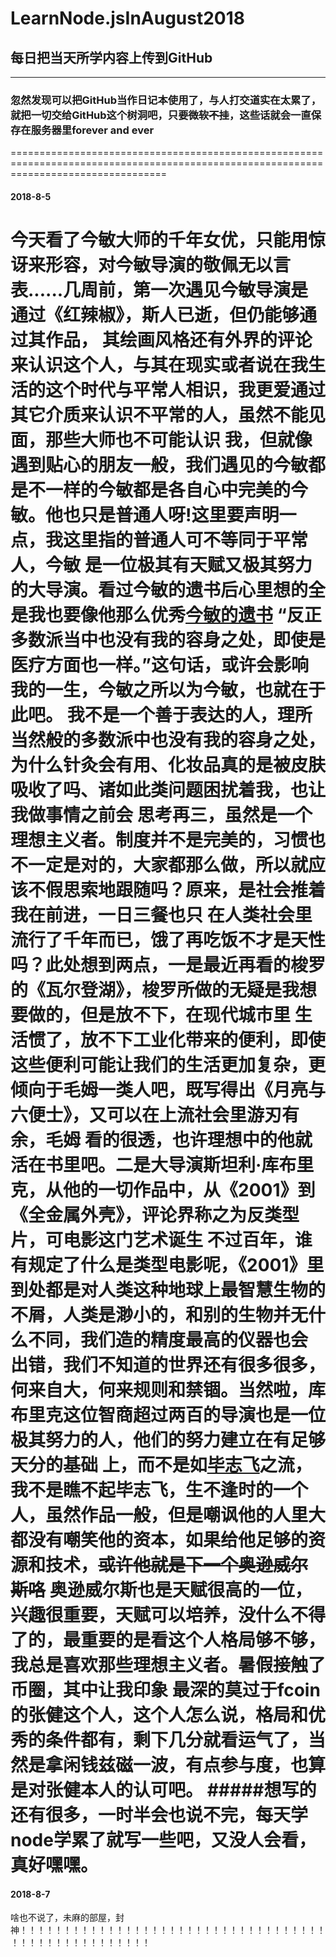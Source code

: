 # LearnNode.jsInAugust2018
## 每日把当天所学内容上传到GitHub
***
### 忽然发现可以把GitHub当作日记本使用了，与人打交道实在太累了，就把一切交给GitHub这个树洞吧，只要~~微软不挂~~，这些话就会一直保存在服务器里forever and ever
=======================================================================================================================================
#### 2018-8-5
  今天看了今敏大师的千年女优，只能用惊讶来形容，对今敏导演的敬佩无以言表......几周前，第一次遇见今敏导演是通过《红辣椒》，斯人已逝，但仍能够通过其作品，
  其绘画风格还有外界的评论来认识这个人，与其在现实或者说在我生活的这个时代与平常人相识，我更爱通过其它介质来认识不平常的人，虽然不能见面，那些大师也不可能认识
  我，但就像遇到贴心的朋友一般，我们遇见的今敏都是不一样的今敏都是各自心中完美的今敏。他也只是普通人呀!这里要声明一点，我这里指的普通人可不等同于平常人，今敏
  是一位极其有天赋又极其努力的大导演。看过今敏的遗书后心里想的全是我也要像他那么优秀[今敏的遗书](http://www.lifeweek.com.cn/2013/0827/42193.shtml)
  “反正多数派当中也没有我的容身之处，即使是医疗方面也一样。”这句话，或许会影响我的一生，今敏之所以为今敏，也就在于此吧。
  我不是一个善于表达的人，理所当然般的多数派中也没有我的容身之处，为什么针灸会有用、化妆品真的是被皮肤吸收了吗、诸如此类问题困扰着我，也让我做事情之前会
  思考再三，虽然是一个理想主义者。制度并不是完美的，习惯也不一定是对的，大家都那么做，所以就应该不假思索地跟随吗？原来，是社会推着我在前进，一日三餐也只
  在人类社会里流行了千年而已，饿了再吃饭不才是天性吗？此处想到两点，一是最近再看的梭罗的《瓦尔登湖》，梭罗所做的无疑是我想要做的，但是放不下，在现代城市里
  生活惯了，放不下工业化带来的便利，即使这些便利可能让我们的生活更加复杂，更倾向于毛姆一类人吧，既写得出《月亮与六便士》，又可以在上流社会里游刃有余，毛姆
  看的很透，也许理想中的他就活在书里吧。二是大导演斯坦利·库布里克，从他的一切作品中，从《2001》到《全金属外壳》，评论界称之为反类型片，可电影这门艺术诞生
  不过百年，谁有规定了什么是类型电影呢，《2001》里到处都是对人类这种地球上最智慧生物的不屑，人类是渺小的，和别的生物并无什么不同，我们造的精度最高的仪器也会
  出错，我们不知道的世界还有很多很多，何来自大，何来规则和禁锢。当然啦，库布里克这位智商超过两百的导演也是一位极其努力的人，他们的努力建立在有足够天分的基础
  上，而不是如[毕志飞](http://mp.weixin.qq.com/s?__biz=MzIxNDUzMjUwOQ==&mid=2247489082&idx=1&sn=c937a68e8e287f9e0e379abcfbf6c109&chksm=97a77ec8a0d0f7ded876bce89f6ac7413eb8d1d12efc0b79b52886a0f193d827b723f013aafd&mpshare=1&scene=23&srcid=0805CcqaR73EXxS8A4tjlwOm#rd)之流，我不是瞧不起毕志飞，生不逢时的一个人，虽然作品一般，但是嘲讽他的人里大都没有嘲笑他的资本，如果给他足够的资源和技术，~~或许他就是下一个奥逊威尔斯咯~~
  奥逊威尔斯也是天赋很高的一位，兴趣很重要，天赋可以培养，没什么不得了的，最重要的是看这个人格局够不够，我总是喜欢那些理想主义者。暑假接触了币圈，其中让我印象
  最深的莫过于fcoin的张健这个人，这个人怎么说，格局和优秀的条件都有，剩下几分就看运气了，当然是拿闲钱兹磁一波，有点参与度，也算是对张健本人的认可吧。
  #####想写的还有很多，一时半会也说不完，每天学node学累了就写一些吧，又没人会看，真好嘿嘿。
=======================================================================================================================================
#### 2018-8-7
啥也不说了，未麻的部屋，封神！！！！！！！！！！！！！！！！！！！！！！！！！！！！！！！！！！！！！！！！！！！！！！！！！！！
